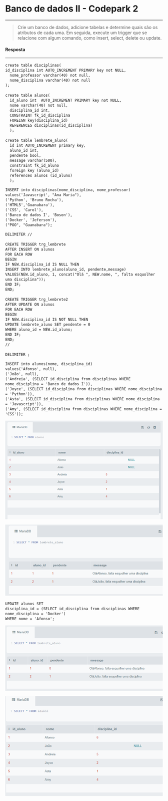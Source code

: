 # Banco de dados II - Codepark 2
***

>Crie um banco de dados, adicione tabelas e determine quais são os atributos de cada uma. Em seguida, execute um trigger que se relacione com algum comando, como insert, select, delete ou update.

#### Resposta
***

```
create table disciplinas(
id_disciplina int AUTO_INCREMENT PRIMARY key not NULL,
  nome_professor varchar(40) not null,
  nome_disciplina varchar(40) not null
);

create table alunos(
  id_aluno int  AUTO_INCREMENT PRIMARY key not NULL,
  nome varchar(40) not null,
  disciplina_id int,
  CONSTRAINT fk_id_disciplina
  FOREIGN key(disciplina_id) 
  REFERENCES disciplinas(id_disciplina)
  );

create table lembrete_aluno(
  id int AUTO_INCREMENT primary key,
  aluno_id int,
  pendente bool,
  message varchar(500),
  constraint fk_id_aluno
  foreign key (aluno_id)
  references alunos (id_aluno)
  );
```
```
INSERT into disciplinas(nome_disciplina, nome_professor)
values('Javascript', "Ana Maria"), 
('Python', 'Bruno Rocha'), 
('HTML5','Guanabara'),
('CSS', 'Carol'),
('Banco de dados I', 'Boson'),
('Docker', 'Jeferson'),
("POO", "Guanabara");
```

```
DELIMITER //

CREATE TRIGGER trg_lembrete 
AFTER INSERT ON alunos 
FOR EACH ROW
BEGIN
IF NEW.disciplina_id IS NULL THEN 
INSERT INTO lembrete_aluno(aluno_id, pendente,message)
VALUES(NEW.id_aluno, 1, concat("Olá ", NEW.nome, ", falta esquolher uma disciplina"));
END IF;
END;

CREATE TRIGGER trg_lembrete2
AFTER UPDATE ON alunos 
FOR EACH ROW
BEGIN
IF NEW.disciplina_id IS NOT NULL THEN 
UPDATE lembrete_aluno SET pendente = 0
WHERE aluno_id = NEW.id_aluno;
END IF;
END;
//

DELIMITER ;
```

```
INSERT into alunos(nome, disciplina_id)
values('Afonso', null),
('João', null),
('Andreia', (SELECT id_disciplina from disciplinas WHERE nome_disciplina = 'Banco de dados I')),
('Joyce', (SELECT id_disciplina from disciplinas WHERE nome_disciplina = 'Python')),
('Asta', (SELECT id_disciplina from disciplinas WHERE nome_disciplina = 'Javascript')),
('Amy', (SELECT id_disciplina from disciplinas WHERE nome_disciplina = 'CSS'));
```

![select * from alunos](codepark2/Screenshot_1.png)

![select * from lembretes](codepark2/Screenshot_2.png)

```
UPDATE alunos SET 
disciplina_id = (SELECT id_disciplina from disciplinas WHERE nome_disciplina = 'Docker')
WHERE nome = 'Afonso';
```

![select * from lembretes](codepark2/Screenshot_3.png)

![select * from alunos](codepark2/Screenshot_4.png)

